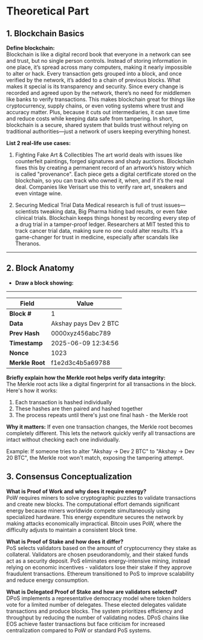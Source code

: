 # Theoretical Part

## 1. Blockchain Basics
**Define blockchain:**  
Blockchain is like a digital record book that everyone in a network can see and trust, but no single person controls. Instead of storing information in one place, it’s spread across many computers, making it nearly impossible to alter or hack. Every transaction gets grouped into a block, and once verified by the network, it’s added to a chain of previous blocks.
What makes it special is its transparency and security. Since every change is recorded and agreed upon by the network, there’s no need for middlemen like banks to verify transactions. This makes blockchain great for things like cryptocurrency, supply chains, or even voting systems where trust and accuracy matter. Plus, because it cuts out intermediaries, it can save time and reduce costs while keeping data safe from tampering.
In short, blockchain is a secure, shared system that builds trust without relying on traditional authorities—just a network of users keeping everything honest.

**List 2 real-life use cases:**
1. Fighting Fake Art & Collectibles
The art world deals with issues like counterfeit paintings, forged signatures and shady auctions. Blockchain fixes this by creating a permanent record of an artwork’s history which is called "provenance". Each piece gets a digital certificate stored on the blockchain, so you can track who owned it, when, and if it’s the real deal. Companies like Verisart use this to verify rare art, sneakers and even vintage wine.

2. Securing Medical Trial Data
Medical research is full of trust issues—scientists tweaking data, Big Pharma hiding bad results, or even fake clinical trials. Blockchain keeps things honest by recording every step of a drug trial in a tamper-proof ledger. Researchers at MIT tested this to track cancer trial data, making sure no one could alter results. It’s a game-changer for trust in medicine, especially after scandals like Theranos.

---

## 2. Block Anatomy

- **Draw a block showing:**

---

| Field       | Value                    |
|-------------|--------------------------|
| **Block #** | 1                        |
| **Data**    | Akshay pays Dev 2 BTC    |
| **Prev Hash** | 0000xyz456abc789        |
| **Timestamp** | 2025-06-09 12:34:56    |
| **Nonce**   | 1023                     |
| **Merkle Root** | f1e2d3c4b5a69788       |

**Briefly explain how the Merkle root helps verify data integrity:**  
The Merkle root acts like a digital fingerprint for all transactions in the block. Here's how it works:

1. Each transaction is hashed individually
2. These hashes are then paired and hashed together
3. The process repeats until there's just one final hash - the Merkle root

**Why it matters:** If even one transaction changes, the Merkle root becomes completely different. This lets the network quickly verify all transactions are intact without checking each one individually.

Example: If someone tries to alter "Akshay → Dev 2 BTC" to "Akshay → Dev 20 BTC", the Merkle root won't match, exposing the tampering attempt.

## 3. Consensus Conceptualization

**What is Proof of Work and why does it require energy?**  
PoW requires miners to solve cryptographic puzzles to validate transactions and create new blocks. The computational effort demands significant energy because miners worldwide compete simultaneously using specialized hardware. This energy expenditure secures the network by making attacks economically impractical. Bitcoin uses PoW, where the difficulty adjusts to maintain a consistent block time.

**What is Proof of Stake and how does it differ?**  
PoS selects validators based on the amount of cryptocurrency they stake as collateral. Validators are chosen pseudorandomly, and their staked funds act as a security deposit. PoS eliminates energy-intensive mining, instead relying on economic incentives - validators lose their stake if they approve fraudulent transactions. Ethereum transitioned to PoS to improve scalability and reduce energy consumption.

**What is Delegated Proof of Stake and how are validators selected?**  
DPoS implements a representative democracy model where token holders vote for a limited number of delegates. These elected delegates validate transactions and produce blocks. The system prioritizes efficiency and throughput by reducing the number of validating nodes. DPoS chains like EOS achieve faster transactions but face criticism for increased centralization compared to PoW or standard PoS systems.
